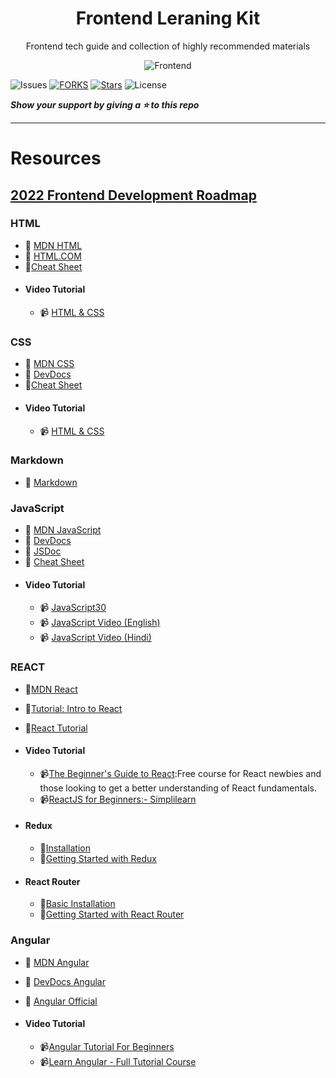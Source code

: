 <div style="text-align:center">
  
# Frontend Leraning Kit
Frontend tech guide and collection of highly recommended materials

![Frontend](https://github.com/mjmaurya/frontend-leraning-kit/blob/main/frontend.png)
</div>
 
 ![Issues](https://img.shields.io/github/issues/mjmaurya/frontend-leraning-kit?label=ISSUES)
 [![FORKS](https://img.shields.io/github/forks/mjmaurya/frontend-leraning-kit?label=FORKS)](https://github.com/mjmaurya/frontend-leraning-kit/network)
 [![Stars](https://img.shields.io/github/stars/mjmaurya/frontend-leraning-kit?label=STARS)](https://github.com/mjmaurya/frontend-leraning-kit/stargazers)
 ![License](https://img.shields.io/github/license/mjmaurya/frontend-leraning-kit?label=LICENSE)


 
 ***Show your support by giving a ⭐  to this repo***
 
 ___
 
# Resources

## [2022 Frontend Development Roadmap](https://github.com/mjmaurya/frontend-leraning-kit/blob/main/frontend-roadmap.MD)

### HTML

- :closed_book: [MDN HTML](https://developer.mozilla.org/en-US/docs/Web/HTML)
- :closed_book: [HTML.COM](https://html.com/document/)
- 📘[Cheat Sheet](https://htmlcheatsheet.com/)
-  #### Video Tutorial
     - 📹 [HTML & CSS](https://www.youtube.com/playlist?list=PLillGF-RfqbZTASqIqdvm1R5mLrQq79CU)

### CSS

- :closed_book: [MDN CSS](https://developer.mozilla.org/en-US/docs/Web/CSS)
- :closed_book: [DevDocs](https://devdocs.io/css/)
- 📘[Cheat Sheet](https://htmlcheatsheet.com/css)
-  #### Video Tutorial
     - 📹 [HTML & CSS](https://www.youtube.com/playlist?list=PLillGF-RfqbZTASqIqdvm1R5mLrQq79CU)

### Markdown

- :bookmark_tabs: [Markdown](https://github.com/mjmaurya/frontend-leraning-kit/blob/main/Markdown.MD)


### JavaScript

- :closed_book: [MDN JavaScript](https://developer.mozilla.org/en-US/docs/Web/JavaScript)
- :closed_book: [DevDocs](https://devdocs.io/javascript/)
- 📕 [JSDoc](https://jsdoc.app/)
- 📘 [Cheat Sheet](https://htmlcheatsheet.com/js)
- #### Video Tutorial
    - 📹 [JavaScript30](https://javascript30.com/)
    - 📹 [JavaScript Video (English)](https://www.youtube.com/watch?v=uDwSnnhl1Ng&list=PLsyeobzWxl7qtP8Lo9TReqUMkiOp446cV)
    - 📹 [JavaScript Video (Hindi)](https://www.youtube.com/playlist?list=PLu0W_9lII9ajyk081To1Cbt2eI5913SsL)

### REACT
- 📕[MDN React](https://developer.mozilla.org/en-US/docs/Learn/Tools_and_testing/Client-side_JavaScript_frameworks/React_getting_started)
- 📕[Tutorial: Intro to React](https://reactjs.org/tutorial/tutorial.html)
- 📕[React Tutorial](https://react-tutorial.app/app.html?id=327)
-  #### Video Tutorial
    - 📹[The Beginner's Guide to React](https://egghead.io/courses/the-beginner-s-guide-to-react):Free course for React newbies and those looking to get a better understanding of React fundamentals.
    - 📹[ReactJS for Beginners:- Simplilearn](https://www.simplilearn.com/learn-react-js-basics-free-course-skillup?referrer=search&tag=react)

- #### Redux
    - 📕[Installation](https://redux.js.org/introduction/installation)
    - 📕[Getting Started with Redux](https://redux.js.org/introduction/getting-started)
- #### React Router
    - 📕[Basic Installation](https://reactrouter.com/docs/en/v6/getting-started/installation#basic-installation)
    - 📕[Getting Started with React Router](https://reactrouter.com/docs/en/v6/getting-started/tutorial)

### Angular

- 📕 [MDN Angular](https://developer.mozilla.org/en-US/docs/Learn/Tools_and_testing/Client-side_JavaScript_frameworks/Angular_getting_started)
- 📕 [DevDocs Angular](https://devdocs.io/angular/)
- 📕 [Angular Official](https://angular.io/docs)

- #### Video Tutorial
    - 📹[Angular Tutorial For Beginners](https://www.youtube.com/watch?v=iZ1mlcCkY8A)
    - 📹[Learn Angular - Full Tutorial Course](https://www.youtube.com/watch?v=2OHbjep_WjQ&list=RDCMUC8butISFwT-Wl7EV0hUK0BQ&start_radio=1&rv=2OHbjep_WjQ&t=0)
